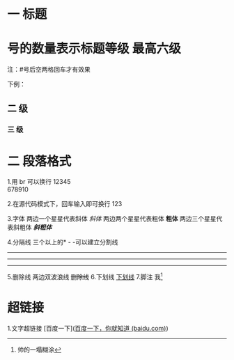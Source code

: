 # 一 标题

# 号的数量表示标题等级 最高六级

注：#号后空两格回车才有效果

下例：

## 二 级

### 三 级

# 二 段落格式

1.用 br 可以换行 12345<br />678910

2.在源代码模式下，回车输入即可换行 123

3.字体 两边一个星星代表斜体    *斜体*
两边两个星星代表粗体    **粗体**
两边三个星星代表斜粗体 ***斜粗体***

4.分隔线 三个以上的*  - -可以建立分割线

****

----

----

5.删除线 两边双波浪线    ~~删除线~~
6.下划线
<u>下划线</u>
7.脚注 我[^runoob]

[^runoob]:帅的一塌糊涂

# 超链接

1.文字超链接
[百度一下]([百度一下，你就知道 (baidu.com)](https://www.baidu.com/?tn=54093922_6_hao_pg))


